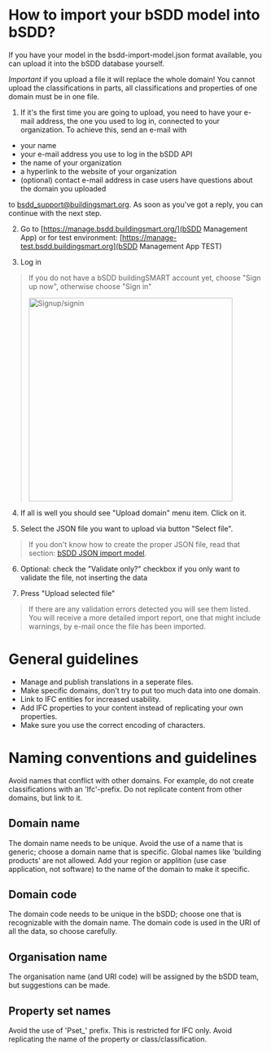 # How to import your bSDD model into bSDD?

If you have your model in the bsdd-import-model.json format available, you can upload it into the bSDD database yourself.

*Important* if you upload a file it will replace the whole domain! You cannot upload the classifications in parts, all classifications and properties of one domain must be in one file.

1. If it's the first time you are going to upload, you need to have your e-mail address, the one you used to log in, connected to your organization. To achieve this, send an e-mail with
- your name
- your e-mail address you use to log in the bSDD API
- the name of your organization
- a hyperlink to the website of your organization
- (optional) contact e-mail address in case users have questions about the domain you uploaded

to bsdd_support@buildingsmart.org.
As soon as you've got a reply, you can continue with the next step.

2. Go to [https://manage.bsdd.buildingsmart.org/](bSDD Management App)
or for test environment: [https://manage-test.bsdd.buildingsmart.org](bSDD Management App TEST)

3. Log in

> If you do not have a bSDD buildingSMART account yet, choose "Sign up now", otherwise choose "Sign in"
> 
> <img src="/Documentation/graphics/Screenshot_03_signupsignin.png" alt="Signup/signin" style="width: 400px">

4. If all is well you should see "Upload domain" menu item. Click on it.

5. Select the JSON file you want to upload via button "Select file".
> If you don't know how to create the proper JSON file, read that section: [bSDD JSON import model](/Documentation/bSDD%20JSON%20import%20model.md).

6. Optional: check the "Validate only?" checkbox if you only want to validate the file, not inserting the data

7. Press "Upload selected file"

> If there are any validation errors detected you will see them listed. You will receive a more detailed import report, one that might include warnings, by e-mail once the file has been imported.

# General guidelines

- Manage and publish translations in a seperate files.
- Make specific domains, don't try to put too much data into one domain.
- Link to IFC entities for increased usability.
- Add IFC properties to your content instead of replicating your own properties.
- Make sure you use the correct encoding of characters. 

# Naming conventions and guidelines
Avoid names that conflict with other domains. For example, do not create classifications with an 'Ifc'-prefix. Do not replicate content from other domains, but link to it. 

## Domain name
The domain name needs to be unique. Avoid the use of a name that is generic; choose a domain name that is specific. Global names like 'building products' are not allowed. Add your region or applition (use case application, not software) to the name of the domain to make it specific.

## Domain code
The domain code needs to be unique in the bSDD; choose one that is recognizable with the domain name.
The domain code is used in the URI of all the data, so choose carefully. 

## Organisation name
The organisation name (and URI code) will be assigned by the bSDD team, but suggestions can be made.

## Property set names
Avoid the use of 'Pset_' prefix. This is restricted for IFC only.
Avoid replicating the name of the property or class/classification.
